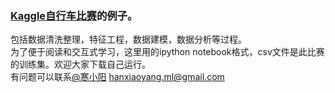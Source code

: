 ### [Kaggle自行车比赛](https://www.kaggle.com/c/bike-sharing-demand)的例子。
包括数据清洗整理，特征工程，数据建模，数据分析等过程。<br>
为了便于阅读和交互式学习，这里用的ipython notebook格式，csv文件是此比赛的训练集。欢迎大家下载自己运行。<br>
有问题可以联系[@寒小阳](http://blog.csdn.net/han_xiaoyang) hanxiaoyang.ml@gmail.com
